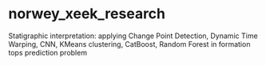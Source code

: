 # norwey_xeek_research
Statigraphic interpretation: applying Change Point Detection, Dynamic Time Warping, CNN, KMeans clustering, CatBoost, Random Forest in formation tops prediction problem
